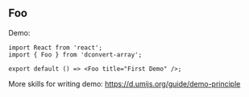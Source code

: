 
## Foo

Demo:

```tsx
import React from 'react';
import { Foo } from 'dconvert-array';

export default () => <Foo title="First Demo" />;
```

More skills for writing demo: https://d.umijs.org/guide/demo-principle
